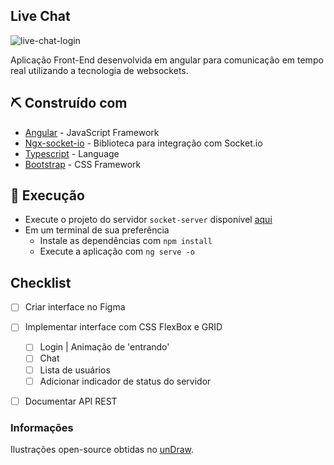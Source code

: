## Live Chat

<img src="https://i.imgur.com/HOqB2lX.png" alt="live-chat-login">

Aplicação Front-End desenvolvida em angular para comunicação em tempo real utilizando a tecnologia de websockets.

## ⛏️ Construído com 

- [Angular](https://angular.io/) - JavaScript Framework
- [Ngx-socket-io](https://www.npmjs.com/package/ngx-socket-io)  - Biblioteca para integração com Socket.io 
- [Typescript](https://www.typescriptlang.org/) - Language
- [Bootstrap](https://getbootstrap.com/) - CSS Framework

## 🏁 Execução

- Execute o projeto do servidor `socket-server` disponível [aqui](https://github.com/WillACosta/socket-server)
- Em um terminal de sua preferência
  - Instale as dependências com `npm install`
  - Execute a aplicação com `ng serve -o`

## Checklist

- [ ]  Criar interface no Figma

- [ ] Implementar interface com CSS FlexBox e GRID
  - [ ] Login | Animação de 'entrando'
  - [ ] Chat
  - [ ] Lista de usuários
  - [ ] Adicionar indicador de status do servidor
- [ ] Documentar API REST

### Informações

Ilustrações open-source obtidas no [unDraw](https://undraw.co).
